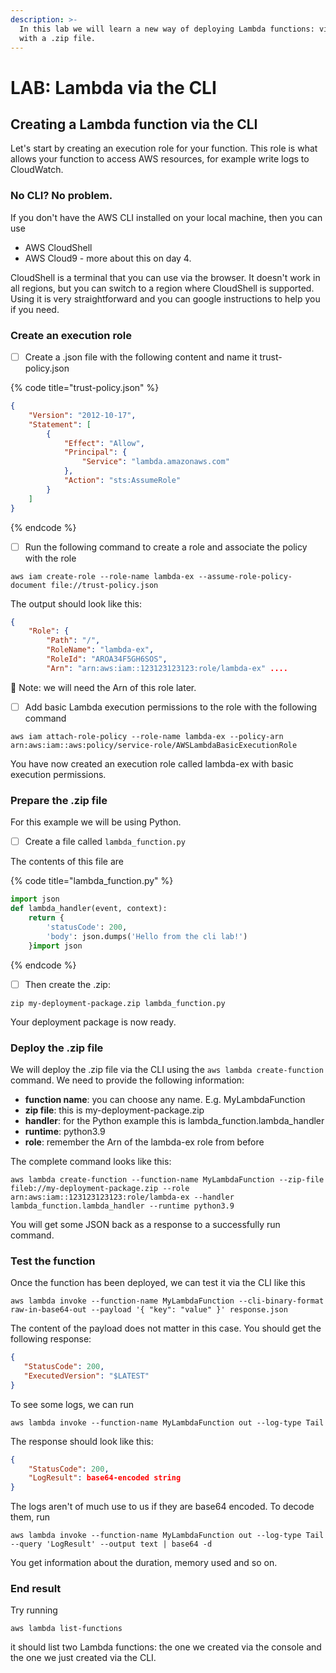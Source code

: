 ```yaml
---
description: >-
  In this lab we will learn a new way of deploying Lambda functions: via the CLI
  with a .zip file.
---
```


# LAB: Lambda via the CLI

## Creating a Lambda function via the CLI&#x20;

Let's start by creating an execution role for your function. This role is what allows your function to access AWS resources, for example write logs to CloudWatch.&#x20;

### No CLI? No problem.

If you don't have the AWS CLI installed on your local machine, then you can use&#x20;

* AWS CloudShell
* AWS Cloud9 - more about this on day 4.&#x20;

CloudShell is a terminal that you can use via the browser. It doesn't work in all regions, but you can switch to a region where CloudShell is supported. Using it is very straightforward and you can google instructions to help you if you need.&#x20;

### Create an execution role

* [ ] Create a .json file with the following content and name it trust-policy.json

{% code title="trust-policy.json" %}
```json
{ 
    "Version": "2012-10-17", 
    "Statement": [
        {
            "Effect": "Allow", 
            "Principal": { 
                "Service": "lambda.amazonaws.com"
            }, 
            "Action": "sts:AssumeRole" 
        }
    ]
}
```
{% endcode %}

* [ ] Run the following command to create a role and associate the policy with the role&#x20;

```
aws iam create-role --role-name lambda-ex --assume-role-policy-document file://trust-policy.json
```

The output should look like this:

```json
{
    "Role": {
        "Path": "/",
        "RoleName": "lambda-ex",
        "RoleId": "AROA34F5GH6SOS",
        "Arn": "arn:aws:iam::123123123123:role/lambda-ex" ....
```

🎯 Note:  we will need the Arn of this role later.&#x20;

* [ ] Add basic Lambda execution permissions to the role with the following command

`aws iam attach-role-policy --role-name lambda-ex --policy-arn arn:aws:iam::aws:policy/service-role/AWSLambdaBasicExecutionRole`

You have now created an execution role called lambda-ex with basic execution permissions.&#x20;

### Prepare the .zip file

For this example we will be using Python.

* [ ] Create a file called `lambda_function.py`

The contents of this file are

{% code title="lambda_function.py" %}
```python
import json
def lambda_handler(event, context): 
    return { 
        'statusCode': 200, 
        'body': json.dumps('Hello from the cli lab!') 
    }import json
```
{% endcode %}

* [ ] Then create the .zip:

`zip my-deployment-package.zip lambda_function.py`

Your deployment package is now ready.

### Deploy the .zip file

We will deploy the .zip file via the CLI using the `aws lambda create-function` command. We need to provide the following information:

* **function name**: you can choose any name. E.g. MyLambdaFunction
* **zip file**: this is my-deployment-package.zip
* **handler**: for the Python example this is lambda\_function.lambda\_handler
* **runtime**: python3.9&#x20;
* **role**: remember the Arn of the lambda-ex role from before

The complete command looks like this:

`aws lambda create-function --function-name MyLambdaFunction --zip-file fileb://my-deployment-package.zip --role arn:aws:iam::123123123123:role/lambda-ex --handler lambda_function.lambda_handler --runtime python3.9`

You will get some JSON back as a response to a successfully run command.

### Test the function

Once the function has been deployed, we can test it via the CLI like this

`aws lambda invoke --function-name MyLambdaFunction --cli-binary-format raw-in-base64-out --payload '{ "key": "value" }' response.json`

The content of the payload does not matter in this case. You should get the following response:

```json
{
   "StatusCode": 200,
   "ExecutedVersion": "$LATEST"
}
```

To see some logs, we can run

`aws lambda invoke --function-name MyLambdaFunction out --log-type Tail`

The response should look like this:

```json
{ 
    "StatusCode": 200,
    "LogResult": base64-encoded string 
}
```

The logs aren't of much use to us if they are base64 encoded. To decode them, run

`aws lambda invoke --function-name MyLambdaFunction out --log-type Tail --query 'LogResult' --output text | base64 -d`

You get information about the duration, memory used and so on.&#x20;

### End result

&#x20;Try running

`aws lambda list-functions`

it should list two Lambda functions: the one we created via the console and the one we just created via the CLI.&#x20;
